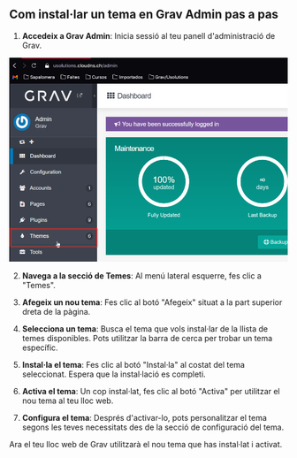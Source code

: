 ## Com instal·lar un tema en Grav Admin pas a pas

1. **Accedeix a Grav Admin**: Inicia sessió al teu panell d'administració de Grav.

![alt text](../images/theme/image.png)

2. **Navega a la secció de Temes**: Al menú lateral esquerre, fes clic a "Temes".

3. **Afegeix un nou tema**: Fes clic al botó "Afegeix" situat a la part superior dreta de la pàgina.

4. **Selecciona un tema**: Busca el tema que vols instal·lar de la llista de temes disponibles. Pots utilitzar la barra de cerca per trobar un tema específic.

5. **Instal·la el tema**: Fes clic al botó "Instal·la" al costat del tema seleccionat. Espera que la instal·lació es completi.

6. **Activa el tema**: Un cop instal·lat, fes clic al botó "Activa" per utilitzar el nou tema al teu lloc web.

7. **Configura el tema**: Després d'activar-lo, pots personalitzar el tema segons les teves necessitats des de la secció de configuració del tema.

Ara el teu lloc web de Grav utilitzarà el nou tema que has instal·lat i activat.